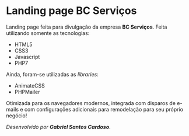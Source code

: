 # Landing page BC Serviços
Landing page feita para divulgação da empresa **BC Serviços**.
Feita utilizando somente as tecnologias:
- HTML5
- CSS3
- Javascript
- PHP7

Ainda, foram-se utilizadas as *libraries*:
- AnimateCSS
- PHPMailer

Otimizada para os navegadores modernos, integrada com disparos de e-mails e com configurações adicionais para remodelação para seu próprio negócio!

*Desenvolvido por **Gabriel Santos Cardoso***.